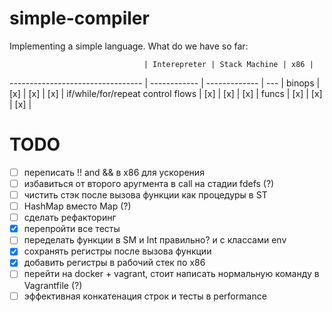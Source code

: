 # simple-compiler

Implementing a simple language.
What do we have so far:

                                  | Interepreter | Stack Machine | x86 |
--------------------------------- | ------------ | ------------- | --- |
binops                            | [x]          | [x]           | [x] |
if/while/for/repeat control flows | [x]          | [x]           | [x] |
funcs                             | [x]          | [x]           | [x] |

# TODO

- [ ] переписать !! and && в x86 для ускорения
- [ ] избавиться от второго аругмента в call на стадии fdefs (?)
- [ ] чистить стэк после вызова функции как процедуры в ST
- [ ] HashMap вместо Map (?)
- [ ] сделать рефакторинг
- [x] перепройти все тесты
- [ ] переделать функции в SM и Int правильно? и с классами env
- [x] сохранять регистры после вызова функции
- [x] добавить регистры в рабочий стек по x86
- [ ] перейти на docker + vagrant, стоит написать нормальную команду в Vagrantfile (?)
- [ ] эффективная конкатенация строк и тесты в performance